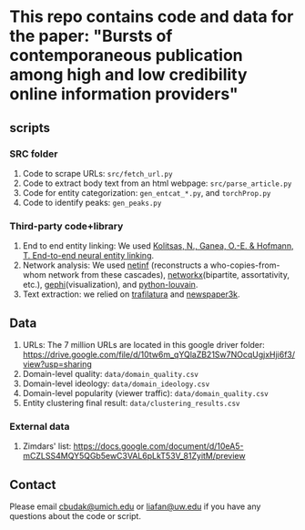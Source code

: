 # This repo contains code and data for the paper: "Bursts of contemporaneous publication among high and low credibility online information providers"

## scripts

### SRC folder
1. Code to scrape URLs: `src/fetch_url.py`
2. Code to extract body text from an html webpage: `src/parse_article.py`
3. Code for entity categorization: `gen_entcat_*.py`, and `torchProp.py`
4. Code to identify peaks: `gen_peaks.py`

### Third-party code+library
1. End to end entity linking: We used [Kolitsas, N., Ganea, O.-E. & Hofmann, T. End-to-end neural entity linking](https://aclanthology.org/K18-1050/).
2. Network analysis: We used [netinf](http://snap.stanford.edu/netinf/) (reconstructs a who-copies-from-whom network from these cascades), [networkx](https://networkx.org/)(bipartite, assortativity, etc.), [gephi](https://gephi.org/)(visualization), and [python-louvain](https://python-louvain.readthedocs.io/en/latest/api.html).
3. Text extraction: we relied on [trafilatura](https://trafilatura.readthedocs.io/en/latest/) and [newspaper3k](https://newspaper.readthedocs.io/en/latest/).


## Data
1. URLs: The 7 million URLs are located in this google driver folder: https://drive.google.com/file/d/10tw6m_qYQlaZB21Sw7NOcqUgjxHji6f3/view?usp=sharing
2. Domain-level quality: `data/domain_quality.csv`
3. Domain-level ideology: `data/domain_ideology.csv`
4. Domain-level popularity (viewer traffic): `data/domain_quality.csv`
5. Entity clustering final result: `data/clustering_results.csv`

### External data
1. Zimdars' list: https://docs.google.com/document/d/10eA5-mCZLSS4MQY5QGb5ewC3VAL6pLkT53V_81ZyitM/preview


## Contact
Please email cbudak@umich.edu or liafan@uw.edu if you have any questions about the code or script.